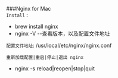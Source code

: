 ###Nginx for Mac    
`Install`   :    
* brew install nginx   
* nginx -V    --查看版本，以及配置文件地址   

`配置文件地址`: /usr/local/etc/nginx/nginx.conf     

`重新加载配置|重启|停止|退出 nginx`  
* nginx -s reload|reopen|stop|quit   
